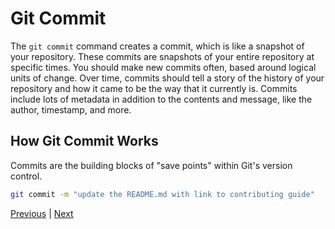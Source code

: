 # Git Commit

The `git commit` command creates a commit, which is like a snapshot of your repository. These commits are snapshots of your entire repository at specific times. You should make new commits often, based around logical units of change. Over time, commits should tell a story of the history of your repository and how it came to be the way that it currently is. Commits include lots of metadata in addition to the contents and message, like the author, timestamp, and more.

## How Git Commit Works

Commits are the building blocks of "save points" within Git's version control.

```bash
git commit -m "update the README.md with link to contributing guide"
```

[Previous](add.md) | [Next](remote.md)
